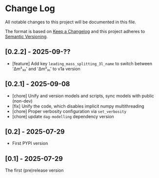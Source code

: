 # Change Log

All notable changes to this project will be documented in this file.

The format is based on [Keep a Changelog](http://keepachangelog.com/)
and this project adheres to [Semantic Versioning](http://semver.org/).

## [0.2.2] - 2025-09-??

- [feature] Add key `leading_mass_splitting_3l_name` to switch between 'Δm²₃₂' and 'Δm²₃₁' to v1a version

## [0.2.1] - 2025-09-08

- [chore] Unify and version models and scripts, sync models with public (non-dev)
- [fix] Unify the code, which disables implicit numpy multithreading
- [chore] Proper verbosity configuration via `set_verbosity`
- [chore] update `dag-modelling` dependency version

## [0.2] - 2025-07-29

- First PYPI version

## [0.1] - 2025-07-29

The first (pre)release version
